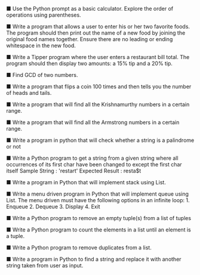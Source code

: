 ■ Use the Python prompt as a basic calculator. Explore the order of operations using parentheses.

■ Write a program that allows a user to enter his or her two favorite foods. The program should
then print out the name of a new food by joining the original food names together. Ensure there
are no leading or ending whitespace in the new food.

■ Write a Tipper program where the user enters a restaurant bill total. The program should then
display two amounts: a 15% tip and a 20% tip.

■ Find GCD of two numbers.

■ Write a program that flips a coin 100 times and then tells you the number of heads and tails.

■ Write a program that will find all the Krishnamurthy numbers in a certain range.

■ Write a program that will find all the Armstrong numbers in a certain range.

■ Write a program in python that will check whether a string is a palindrome or not

■ Write a Python program to get a string from a given string where all occurrences of its first char have been changed to except the first char itself
       Sample
                       String : 'restart'
                       Expected Result : resta$t

■ Write a program in Python that will implement stack using List.

■ Write a menu driven program in Python that will implement queue using List. The menu driven must have the following options in an infinite loop:
             1.  Enqueue
             2.  Dequeue
             3.  Display
             4.  Exit

■ Write a Python program to remove an empty tuple(s) from a list of tuples

■ Write a Python program to count the elements in a list until an element is a tuple.

■ Write a Python program to remove duplicates from a list.

■ Write a program in Python to find a string and replace it with another string taken from user as
input.